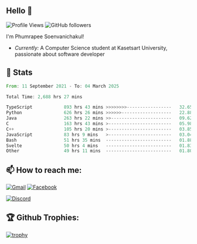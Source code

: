 
<h2>Hello 👋</h2> 

![Profile Views](https://komarev.com/ghpvc/?username=Homiez09&label=Profile%20views&color=0e75b6&style=flat)
![GitHub followers](https://img.shields.io/github/followers/HomieZ09.svg?style=social&label=Follow)


I'm Phumrapee Soenvanichakul!

- <i>Currently:</i> A Computer Science student at Kasetsart University, passionate about software developer

<h2>👀 Stats</h2>

<!--START_SECTION:waka-->

```rust
From: 11 September 2021 - To: 04 March 2025

Total Time: 2,688 hrs 27 mins

TypeScript            893 hrs 43 mins >>>>>>>>-----------------   32.65 %
Python                626 hrs 26 mins >>>>>>-------------------   22.88 %
Java                  263 hrs 22 mins >>-----------------------   09.62 %
C                     163 hrs 43 mins >------------------------   05.98 %
C++                   105 hrs 20 mins >------------------------   03.85 %
JavaScript            83 hrs 9 mins   >------------------------   03.04 %
Bash                  51 hrs 35 mins  -------------------------   01.88 %
Svelte                50 hrs 4 mins   -------------------------   01.83 %
Other                 49 hrs 11 mins  -------------------------   01.80 %
```

<!--END_SECTION:waka-->

<h2>📫 How to reach me:</h2>

<a href="mailto:phumrapeesoen1@gmail.com">![Gmail](https://img.shields.io/badge/Gmail-D14836?style=for-the-badge&logo=gmail&logoColor=white)</a> 
<a href="https://web.facebook.com/phumrapee.soenvanichakul.3/">![Facebook](https://img.shields.io/badge/Facebook-4267B2?style=for-the-badge&logo=facebook&logoColor=white)</a>

<a href="https://discord.gg/EWnAEUtFVm">![Discord](https://discord.c99.nl/widget/theme-1/297740667784921089.png)</a> 

<h2>🏆 Github Trophies:</h2>

[![trophy](https://github-profile-trophy.vercel.app/?username=Homiez09&theme=discord&row=1)](https://github.com/ryo-ma/github-profile-trophy)
